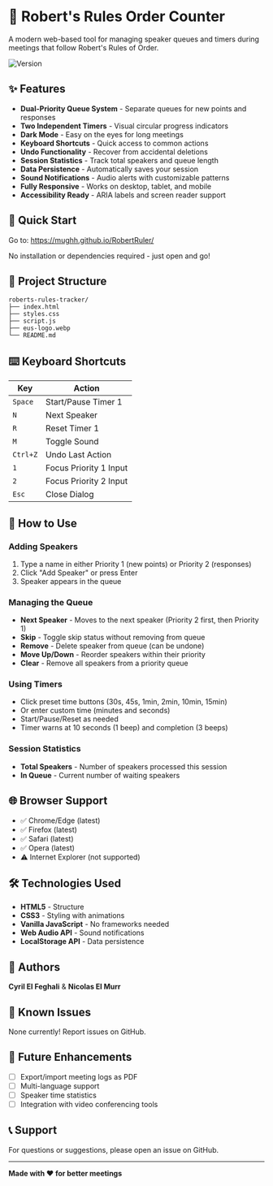 # 🎤 Robert's Rules Order Counter

A modern web-based tool for managing speaker queues and timers during meetings that follow Robert's Rules of Order.

![Version](https://img.shields.io/badge/version-2.0-blue)

## ✨ Features

- **Dual-Priority Queue System** - Separate queues for new points and responses
- **Two Independent Timers** - Visual circular progress indicators
- **Dark Mode** - Easy on the eyes for long meetings
- **Keyboard Shortcuts** - Quick access to common actions
- **Undo Functionality** - Recover from accidental deletions
- **Session Statistics** - Track total speakers and queue length
- **Data Persistence** - Automatically saves your session
- **Sound Notifications** - Audio alerts with customizable patterns
- **Fully Responsive** - Works on desktop, tablet, and mobile
- **Accessibility Ready** - ARIA labels and screen reader support

## 🚀 Quick Start

Go to: https://mughh.github.io/RobertRuler/

No installation or dependencies required - just open and go!

## 📁 Project Structure

```
roberts-rules-tracker/
├── index.html
├── styles.css
├── script.js
├── eus-logo.webp
└── README.md
```

## ⌨️ Keyboard Shortcuts

| Key | Action |
|-----|--------|
| `Space` | Start/Pause Timer 1 |
| `N` | Next Speaker |
| `R` | Reset Timer 1 |
| `M` | Toggle Sound |
| `Ctrl+Z` | Undo Last Action |
| `1` | Focus Priority 1 Input |
| `2` | Focus Priority 2 Input |
| `Esc` | Close Dialog |

## 🎯 How to Use

### Adding Speakers
1. Type a name in either Priority 1 (new points) or Priority 2 (responses)
2. Click "Add Speaker" or press Enter
3. Speaker appears in the queue

### Managing the Queue
- **Next Speaker** - Moves to the next speaker (Priority 2 first, then Priority 1)
- **Skip** - Toggle skip status without removing from queue
- **Remove** - Delete speaker from queue (can be undone)
- **Move Up/Down** - Reorder speakers within their priority
- **Clear** - Remove all speakers from a priority queue

### Using Timers
- Click preset time buttons (30s, 45s, 1min, 2min, 10min, 15min)
- Or enter custom time (minutes and seconds)
- Start/Pause/Reset as needed
- Timer warns at 10 seconds (1 beep) and completion (3 beeps)

### Session Statistics
- **Total Speakers** - Number of speakers processed this session
- **In Queue** - Current number of waiting speakers

## 🌐 Browser Support

- ✅ Chrome/Edge (latest)
- ✅ Firefox (latest)
- ✅ Safari (latest)
- ✅ Opera (latest)
- ⚠️ Internet Explorer (not supported)

## 🛠️ Technologies Used

- **HTML5** - Structure
- **CSS3** - Styling with animations
- **Vanilla JavaScript** - No frameworks needed
- **Web Audio API** - Sound notifications
- **LocalStorage API** - Data persistence

## 👥 Authors

**Cyril El Feghali** & **Nicolas El Murr**

## 🐛 Known Issues

None currently! Report issues on GitHub.

## 🚧 Future Enhancements

- [ ] Export/import meeting logs as PDF
- [ ] Multi-language support
- [ ] Speaker time statistics
- [ ] Integration with video conferencing tools

## 📞 Support

For questions or suggestions, please open an issue on GitHub.

---

**Made with ❤️ for better meetings**
